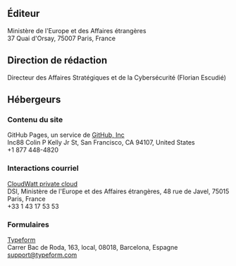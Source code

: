 ## Éditeur

Ministère de l'Europe et des Affaires étrangères<br>
37 Quai d'Orsay, 75007 Paris, France

## Direction de rédaction

Directeur des Affaires Stratégiques et de la Cybersécurité (Florian Escudié)

## Hébergeurs

### Contenu du site

GitHub Pages, un service de [GitHub, Inc](https://github.com)<br>
Inc88 Colin P Kelly Jr St, San Francisco, CA 94107, United States<br>
+1 877 448-4820

### Interactions courriel

[CloudWatt private cloud](https://www.cloudwatt.com/fr/solutions/cloudprivevirtuel.html)<br>
DSI, Ministère de l'Europe et des Affaires étrangères, 48 rue de Javel, 75015 Paris, France<br>
+33 1 43 17 53 53

### Formulaires

[Typeform](https://www.typeform.com)<br>
Carrer Bac de Roda, 163, local, 08018, Barcelona, Espagne<br>
support@typeform.com
